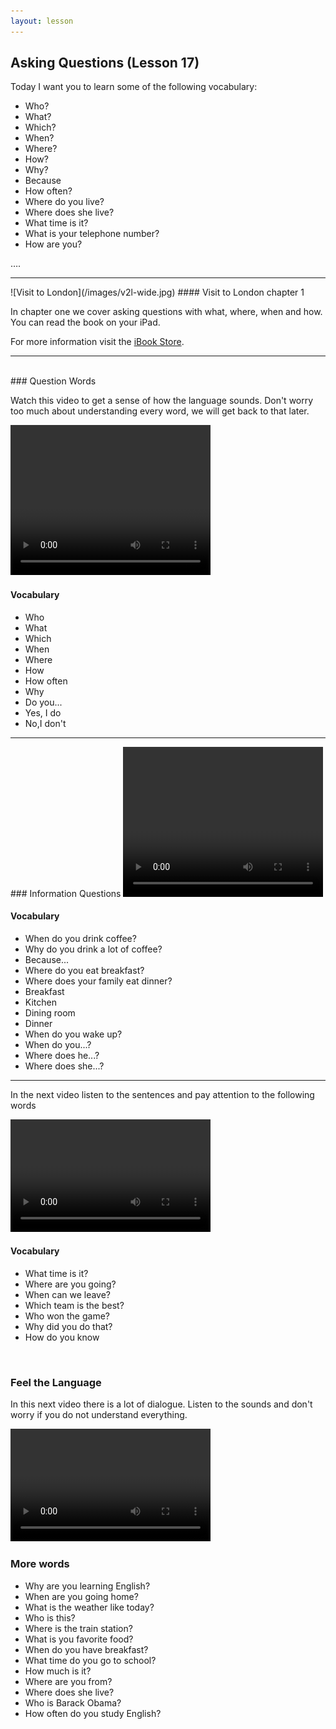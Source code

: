 ```yaml
---
layout: lesson
---
```

## Asking Questions (Lesson 17)


Today I want you to learn some of the following vocabulary:

* Who?
* What?
* Which?
* When?
* Where?
* How?
* Why? 
* Because
* How often? 
* Where do you live?
* Where does she live?  
* What time is it? 
* What is your telephone number? 
* How are you?

….

<hr>
![Visit to London](/images/v2l-wide.jpg)
#### Visit to London chapter 1

In chapter one we cover asking questions with what, where, when and how. 
You can read the book on your iPad.

For more information visit the [iBook Store](https://itunes.apple.com/us/book/portuguese-for-travelers/id568515833).

<hr>

<br class="column">
### Question Words

Watch this video to get a sense of how the language sounds. Don't worry too much about understanding every word, we will get back to that later.


<video width="320" height="240" preload="none">
    <source type="video/youtube" src="http://www.youtube.com/watch?v=KYQ1C_vmVqk" />
</video>

#### Vocabulary

* Who
* What
* Which
* When
* Where
* How
* How often
* Why
* Do you...
* Yes, I do
* No,I don't 


<hr>
### Information Questions

<video width="320" height="240" preload="none">
    <source type="video/youtube" src="http://www.youtube.com/watch?v=zDokrqCNkqA" />
</video>

#### Vocabulary

* When do you drink coffee?
* Why do you drink a lot of coffee?
* Because...
* Where do you eat breakfast?
* Where does your family eat dinner?
* Breakfast
* Kitchen 
* Dining room
* Dinner
* When do you wake up?
* When do you...?
* Where does he...?
* Where does she...?



<hr>

In the next video listen to the sentences and pay attention to the following words


<video width="320" height="180" preload="none">
    <source type="video/youtube" src="http://www.youtube.com/watch?v=8GHo9PAwY24" />
</video>

#### Vocabulary

* What time is it?
* Where are you going? 
* When can we leave?
* Which team is the best?
* Who won the game?
* Why did you do that?
* How do you know


<br class="column">

### Feel the Language

In this next video there is a lot of dialogue. 
Listen to the sounds and don't worry if you do not understand everything.

<video width="320" height="180" preload="none">
    <source type="video/youtube" src="http://www.youtube.com/watch?v=xGh2RY9-sk4" />
</video>


<br class="column">

### More words


* Why are you learning English?
* When are you going home?
* What is the weather like today?
* Who is this? 
* Where is the train station?
* What is you favorite food?
* When do you have breakfast?
* What time do you go to school?
* How much is it?
* Where are you from?
* Where does she live? 
* Who is Barack Obama? 
* How often do you study English?






